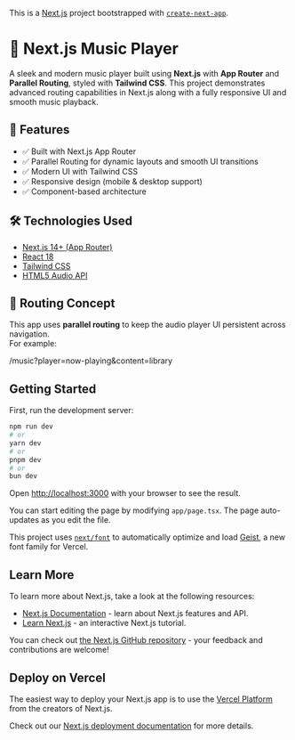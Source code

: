 This is a [Next.js](https://nextjs.org) project bootstrapped with [`create-next-app`](https://nextjs.org/docs/app/api-reference/cli/create-next-app).

# 🎵 Next.js Music Player

A sleek and modern music player built using **Next.js** with **App Router** and **Parallel Routing**, styled with **Tailwind CSS**. This project demonstrates advanced routing capabilities in Next.js along with a fully responsive UI and smooth music playback.

## 🚀 Features

- ✅ Built with Next.js App Router
- ✅ Parallel Routing for dynamic layouts and smooth UI transitions
- ✅ Modern UI with Tailwind CSS
- ✅ Responsive design (mobile & desktop support)
- ✅ Component-based architecture

## 🛠️ Technologies Used

- [Next.js 14+ (App Router)](https://nextjs.org/docs/app)
- [React 18](https://reactjs.org/)
- [Tailwind CSS](https://tailwindcss.com/)
- [HTML5 Audio API](https://developer.mozilla.org/en-US/docs/Web/API/HTMLAudioElement)

## 🧭 Routing Concept

This app uses **parallel routing** to keep the audio player UI persistent across navigation.  
For example:

/music?player=now-playing&content=library



## Getting Started

First, run the development server:

```bash
npm run dev
# or
yarn dev
# or
pnpm dev
# or
bun dev
```

Open [http://localhost:3000](http://localhost:3000) with your browser to see the result.

You can start editing the page by modifying `app/page.tsx`. The page auto-updates as you edit the file.

This project uses [`next/font`](https://nextjs.org/docs/app/building-your-application/optimizing/fonts) to automatically optimize and load [Geist](https://vercel.com/font), a new font family for Vercel.

## Learn More

To learn more about Next.js, take a look at the following resources:

- [Next.js Documentation](https://nextjs.org/docs) - learn about Next.js features and API.
- [Learn Next.js](https://nextjs.org/learn) - an interactive Next.js tutorial.

You can check out [the Next.js GitHub repository](https://github.com/vercel/next.js) - your feedback and contributions are welcome!

## Deploy on Vercel

The easiest way to deploy your Next.js app is to use the [Vercel Platform](https://vercel.com/new?utm_medium=default-template&filter=next.js&utm_source=create-next-app&utm_campaign=create-next-app-readme) from the creators of Next.js.

Check out our [Next.js deployment documentation](https://nextjs.org/docs/app/building-your-application/deploying) for more details.
